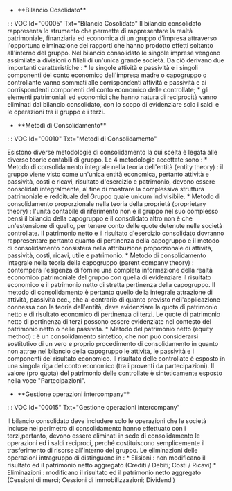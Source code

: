 - \*\*Bilancio Cosolidato\*\*

 :  : VOC Id="00005" Txt="Bilancio Cosolidato"
Il bilancio consolidato rappresenta lo strumento che permette di rappresentare la realtà patrimoniale, finanziaria ed economica di un gruppo d'impresa attraverso l'opportuna eliminazione dei rapporti che hanno prodotto effetti soltanto all'interno del gruppo.
Nel bilancio consolidato le singole imprese vengono assimilate a divisioni o filiali di un'unica grande società. Da ciò derivano due importanti caratteristiche : 
 \* le singole attività e passività e i singoli componenti del conto economico dell'impresa madre o capogruppo o controllante vanno sommati alle corrispondenti attività e passività e ai corrispondenti componenti del conto economico delle controllate;
 \* gli elementi patrimoniali ed economici che hanno natura di reciprocità vanno eliminati dal bilancio consolidato, con lo scopo di evidenziare solo i saldi e le operazioni tra il gruppo e i terzi.

- \*\*Metodi di Consolidamento\*\*

 :  : VOC Id="00010" Txt="Metodi di Consolidamento"

Esistono diverse metodologie di consolidamento la cui scelta è legata alle diverse teorie contabili di gruppo.
Le 4 metodologie accettate sono : 
 \* Metodo di consolidamento integrale nella teoria dell'entità (entity theory) :  il gruppo viene visto come un'unica entità economica, pertanto attività e passività, costi e ricavi, risultato d'esercizio e patrimonio, devono essere consolidati integralmente, al fine di mostrare la complessiva struttura patrimoniale e reddituale del Gruppo quale unicum indivisibile.
 \* Metodo di consolidamento proporzionale nella teoria della proprietà (proprietary theory) :  l'unità contabile di riferimento non è il gruppo nel suo complesso bensì il bilancio della capogruppo e il consolidato altro non è che un'estensione di quello, per tenere conto delle quote detenute nelle società controllate. Il patrimonio netto e il risultato d'esercizio consolidato dovranno rappresentare pertanto quanto di pertinenza della capogruppo e il metodo di consolidamento consisterà nella attribuzione proporzionale di attività, passività, costi, ricavi, utile e patrimonio.
 \* Metodo di consolidamento integrale nella teoria della capogruppo (parent company theory) :  contempera l'esigenza di fornire una completa informazione della realtà economico patrimoniale del gruppo con quella di evidenziare il risultato economico e il patrimonio netto di stretta pertinenza della capogruppo. Il metodo di consolidamento è pertanto quello della integrale attrazione di attività, passività ecc., che al contrario di quanto previsto nell'applicazione connessa con la teoria dell'entità, deve evidenziare la quota di patrimonio netto e di risultato economico di pertinenza di terzi. Le quote di patrimonio netto di pertinenza di terzi possono essere evidenziate nel contesto del patrimonio netto o nelle passività.
 \* Metodo del patrimonio netto (equity method) :  è un consolidamento sintetico, che non può considerarsi sostitutivo di un vero e proprio procedimento di consolidamento in quanto non attrae nel bilancio della capogruppo le attività, le passività e i componenti del risultato economico. Il risultato delle controllate è esposto in una singola riga del conto economico (tra i proventi da partecipazioni). Il valore (pro quota) del patrimonio delle controllate è sinteticamente esposto nella voce "Partecipazioni".

- \*\*Gestione operazioni intercompany\*\*

 :  : VOC Id="00015" Txt="Gestione operazioni intercompany"

Il bilancio consolidato deve includere solo le operazioni che le società incluse nel perimetro di consolidamento hanno effettuato con i terzi,pertanto, devono essere eliminati in sede di consolidamento le operazioni ed i saldi reciproci, perché costituiscono semplicemente il trasferimento di risorse all'interno del gruppo.
Le eliminazioni delle operazioni intragruppo di distinguono in : 
 \* Elisioni :  non modificano il risultato ed il patrimonio netto aggregato (Crediti / Debiti; Costi / Ricavi)
 \* Eliminazioni :  modificano il risultato ed il patrimonio netto aggregato (Cessioni di merci; Cessioni di immobilizzazioni; Dividendi)


